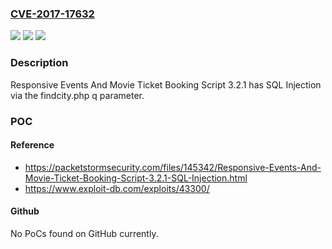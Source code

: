### [CVE-2017-17632](https://cve.mitre.org/cgi-bin/cvename.cgi?name=CVE-2017-17632)
![](https://img.shields.io/static/v1?label=Product&message=n%2Fa&color=blue)
![](https://img.shields.io/static/v1?label=Version&message=n%2Fa&color=blue)
![](https://img.shields.io/static/v1?label=Vulnerability&message=n%2Fa&color=brighgreen)

### Description

Responsive Events And Movie Ticket Booking Script 3.2.1 has SQL Injection via the findcity.php q parameter.

### POC

#### Reference
- https://packetstormsecurity.com/files/145342/Responsive-Events-And-Movie-Ticket-Booking-Script-3.2.1-SQL-Injection.html
- https://www.exploit-db.com/exploits/43300/

#### Github
No PoCs found on GitHub currently.

